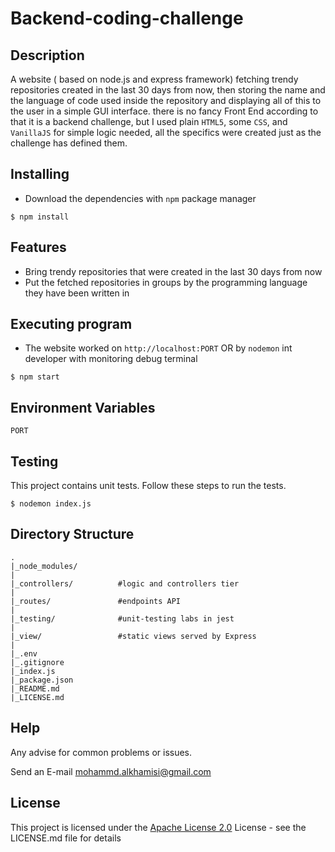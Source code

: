 # Backend-coding-challenge

## Description
A website ( based on node.js and express framework) fetching trendy repositories created in the last 30 days from now, then storing the name and the language of code used inside the repository and displaying all of this to the user in a simple GUI interface.
there is no fancy Front End according to that it is a backend challenge, but I used plain `HTML5`, some `CSS`, and `VanillaJS` for simple logic needed, all the specifics were created just as the challenge has defined them.


## Installing

* Download the dependencies with `npm` package manager
```
$ npm install
```
## Features
* Bring trendy repositories that were created in the last 30 days from now
* Put the fetched repositories in groups by the programming language they have been written in

## Executing program
* The website worked on `http://localhost:PORT` OR by `nodemon` int developer with monitoring debug terminal

```
$ npm start
```
## Environment Variables
```
PORT
```
## Testing
This project contains unit tests. Follow these steps to run the tests.
```
$ nodemon index.js
```
## Directory Structure

```
.
|_node_modules/
|
|_controllers/          #logic and controllers tier
|
|_routes/               #endpoints API
|
|_testing/              #unit-testing labs in jest
|
|_view/                 #static views served by Express
|
|_.env
|_.gitignore
|_index.js
|_package.json
|_README.md
|_LICENSE.md
```

## Help

Any advise for common problems or issues.

Send an E-mail [mohammd.alkhamisi@gmail.com]()

## License

This project is licensed under the [Apache License 2.0](https://github.com/El-khamisi/backend-coding-challenge/blob/main/LICENSE.md) License - see the LICENSE.md file for details